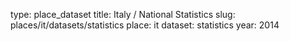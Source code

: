 type: place_dataset
title: Italy / National Statistics
slug: places/it/datasets/statistics
place: it
dataset: statistics
year: 2014
